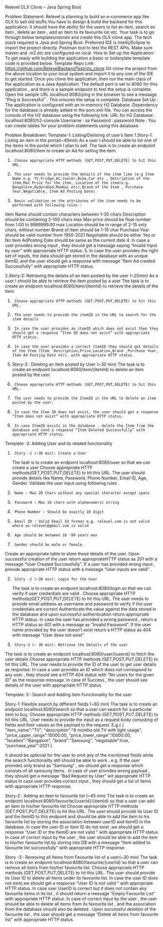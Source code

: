 Relevel OLX Clone – Java Spring Boot
 
Problem Statement:
Relevel is planning to build an e-commerce app like OLX to sell old stuffs.You have to design & build the backend for this application. It should have the ability for the users to list an item, search an item , delete an item , add an item to its favourite list etc.
Your task is to go through below templates/stories and create this OLX clone app.
The tech stack required is Java and Spring Boot. Preferred IDE is Intellij/Eclipse to import the project directly. Postman tool to test the REST APIs. Make sure maven and .m2 etc are configured on local.
 How to Set up the Application:
To get ready with building the application a basic or boilerplate template code is provided below.
Template Repo Link: https://github.com/RelevelBackendTest/olx_clone
Git clone the project from the above location to your local system and import it to any one of the IDE to get started.
 Once you clone the application, then run the main class of the application  as a Java Application. The default port is set to 8080 for this application , and there is a sample endpoint to test the setup is complete. Open the sample URL localhost:8080/ping in the browser to see a message “Ping is Successful” . This ensures the setup is complete.
 Database Set Up :
The application is configured with an in-memory H2 Database .Dependency for the database is already added in the pom.xml file. You can access the console of the H2 database using the following link.
URL for H2 Database: localhost:8080/h2-console
Username : sa
Password : password
Note : You can create tables for your problem statements using this database.
 
Problem Breakdown:
Template-1: Listing/Delisting of user’s Item
1.Story-1: Listing an item in the portal(~45min)
 As a user I should be able to list one of the items in the portal which I plan to sell .The task is to create an endpoint localhost:8080/item to create an Ad for selling the item.
1.      Choose appropriate HTTP methods (GET,POST,PUT,DELETE) to hit this URL.
2.      The user needs to provide the details of the item like (e.g Item Name e.g. TV,Fridge,AC,Cooler,Bike,Car etc , Description of the item,Max Price for the item, Location of the item(e.g. Bangalore,Hyderabad,Mumbai etc),Brand of the Item , Purchase Year,Negotiable, Item Ad Posting Date)
3.      Basic validation on the attributes of the item needs to be performed with following rules :
Item Name should contain characters between 1-30 chars
Description should be containing 2-100 chars max
Max price should be float number from 1.00 to 9999999.00 max
Location should be in range of 2-15  only chars, without number
Brand of Item should be 1-15 char 
Purchase Year should be valid number from 1950-2021
Negotiable should be either Yes or No
Item AdPosting Date  should be same as the current date
4.      In case a user provides wrong input , they should get a message saying “Invalid Input by user” with appropriate HTTP status.
5.      In case the user provides the right set of inputs, the data should get stored in the database with an unique itemID, and the user should get a response with message “Item Ad created Successfully” with appropriate HTTP status.
 
2.Story-2: Retrieving the details of an item posted by the user (~20min)
 As a user I should be able to retrieve the item posted  by a user
      The task is to create an endpoint localhost:8080/item/{itemId} to retrieve the details of the item.
1.      Choose appropriate HTTP methods (GET,POST,PUT,DELETE) to hit this URL.
2.      The user needs to provide the itemID in the URL to search for the item details
3.      In case the user provides an itemID which does not exist then they should get a response “Item ID does not exist” with appropriate HTTP status.
4.      In case the user provides a correct itemID they should get details of the Item (Item  Description,Price,Location,Brand ,Purchase Year, Item Ad Posting Date etc). with appropriate HTTP status. 
3. Story-3 : Deleting an Item posted by User (~30 min)
The task is to create an endpoint localhost:8080/item/{itemId} to delete  an item posted by the user.
1.      Choose appropriate HTTP methods (GET,POST,PUT,DELETE) to hit this URL.
2.      The user needs to provide the ItemID in the URL to delete an item posted by the user.
3.      In case the Item ID does not exist, the user should get a response “Item does not exist” with appropriate HTTP status.
4.      In case ItemID exists in the database , delete the Item from the database and send a response “Item Deleted Successfully” with appropriate HTTP status.
 

Template -2: Adding User and its related functionality
1.      Story -1 (~30 min): Create a User
      The task is to create an endpoint localhost:8080/user so that we can create a user
 Choose appropriate HTTP methods(GET,POST,PUT,DELETE) to hit this URL.
The user should provide details like Name, Password, Phone Number, Email ID, Age, Gender.
 Validate the user input using following rules .
1.      Name – Max 20 Chars without any special character except space
2.      Password – Max 10 chars with alphanumeric string
3.      Phone Number : Should be exactly 10 digit
4.      Email ID : Valid Email Id format e.g. relevel.com is not valid where as relevel@gmail.com is valid
5.      Age should be between 10 -99 years max
6.      Gender should be male or female.
Create an appropriate table to store these details of the user.
Upon successful creation of the user return appropriateHTTP status as 201 with a message “User Created Successfully”.
If a user has provided wrong input , provide appropriate HTTP status with a message “User inputs are valid” .


2.      Story -2 (~30 min): Login for the User
      The task is to create an endpoint localhost:8080/login so that we can verify if user credentials are valid .
Choose appropriate HTTP methods(GET,POST,PUT,DELETE) to hit this URL.
The user needs to provide email address as username and password to verify if the user credentials are correct
Authenticate the value against the data stored in the database and upon successful authentication return appropriate HTTP status.
In case the user has provided a wrong password , return a HTTP status as 401 with a message as “Invalid Password”.
If the user name provided by the user doesn’t exist return a HTTP status as 404 with message “User does not exist”

3.      Story-3 (~ 30 min): Retrieve the Details of the user
The task is to create an endpoint localhost:8080/user/{userid}  to fetch the user details
 Choose appropriate HTTP methods (GET,POST,PUT,DELETE) to hit this URL.
The user needs to provide the ID of the user to get user details as  response.
 In case a user provides an ID which does not correspond to any user , they should see a HTTP 404 status with “No users for the given ID” as the response message.
 In case of Success , the user should see details of the user with appropriate HTTP status
 
 




Template: 3 : Search and Adding item Functionality for the user
 
Story-1: Flexible search by different fields (~60 min)
The task is to create an endpoint localhost:8080/search so that a user can search for a particular item to buy.
 Choose appropriate HTTP methods (GET,POST,PUT,DELETE) to hit this URL.
User needs to provide the input as a request body consisting of fields and their values as the payload to the request.
E.g.{
    {
     "item_name":"TV",
    "description":"6 months old TV with light usage",
     "price_upper_range":15000.00,
     "price_lower_range":10000.00,
     "location":"Bangalore",
     "brand":"Samsung",
     “negotiable”:true,
     "purchase_year":2021
    }

It should be optional for the user to omit any of the mentioned fields while the search functionality still should be able to work , e.g. If the user provides only brand as “Samsung” , we should get a response which consists of all samsung items .
In case of user provides wrong payload , they should get a message “Bad Request by User” wit appropriate HTTP status
In case user provides correct input , they should get a list of items with appropriate HTTP response.

Story-2 : Adding an item to favourite list (~45 min)
The task is to create an endpoint localhost:8080/favourite/{userId}/{itemId} so that a user can add an item to his/her favourite list
 Choose appropriate HTTP methods (GET,POST,PUT,DELETE) to hit this URL.
 The user should provide its User ID and the ItemID to this endpoint and should be able to add the item to his favourite list by storing the association between userID and itemID  in the database.
In case the user ID or Item ID do not exist  ,we should get a response “User ID or the ItemID are not valid ” with appropriate HTTP status
 In case of correct input by the user , the user should be able to add the item to his/her favourite list by storing into DB with a message “Item added to favourite list successfully” with appropriate HTTP response . 


Story -3 : Removing all Items from Favourite list of  a user(~30 min)
The task is to create an endpoint localhost:8080/favourite/{userId} so that a user can remove all items from his/her favourite list.
 Choose appropriate HTTP methods (GET,POST,PUT,DELETE) to hit this URL.
 The user should provide its User ID to delete all items under its favourite list.
In case the user ID does not exist,we should get a response “User ID is not valid ” with appropriate HTTP status. In case user UserID is correct but it does not contain any favourite items in its list , it should return a message “Empty Favourite List” with appropriate HTTP status.
 In case of correct input by the user , the user should be able to delete all items from its favourite list , and the association from the database should also be deleted .  Upon successful deletion of the favourite list , the user should get a message “Delete all items from favourite list” with appropriate HTTP status.
 


